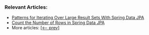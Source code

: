 ### Relevant Articles:
- [Patterns for Iterating Over Large Result Sets With Spring Data JPA](https://www.baeldung.com/spring-data-jpa-iterate-large-result-sets)
- [Count the Number of Rows in Spring Data JPA](https://www.baeldung.com/spring-data-jpa-row-count)
- More articles: [[<-- prev]](../spring-boot-persistence-2)
